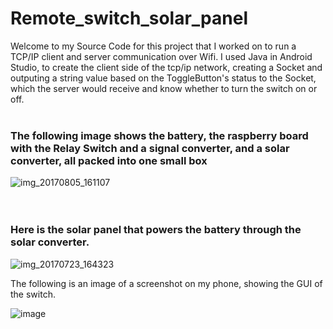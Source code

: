 # Remote_switch_solar_panel

Welcome to my Source Code for this project that I worked on to run a TCP/IP client and server communication over Wifi.
I used Java in Android Studio, to create the client side of the tcp/ip network, creating a Socket and outputing a string value
based on the ToggleButton's status to the Socket, which the server would receive and know whether to turn the switch on or off.
<br />
<br />
### The following image shows the battery, the raspberry board with the Relay Switch and a signal converter, and a solar converter, all packed into one small box
![img_20170805_161107](https://user-images.githubusercontent.com/30598777/29843396-cb259642-8cd9-11e7-8541-357fca1c9045.jpg)
<br />
<br />
<br />
### Here is the solar panel that powers the battery through the solar converter.
![img_20170723_164323](https://user-images.githubusercontent.com/30598777/29843762-0574c01a-8cdb-11e7-9292-992c2c4fb194.jpg)

The following is an image of a screenshot on my phone, showing the GUI of the switch.

![image](https://user-images.githubusercontent.com/30598777/32696015-f395c274-c739-11e7-9f8c-68748f2f43e7.png)
